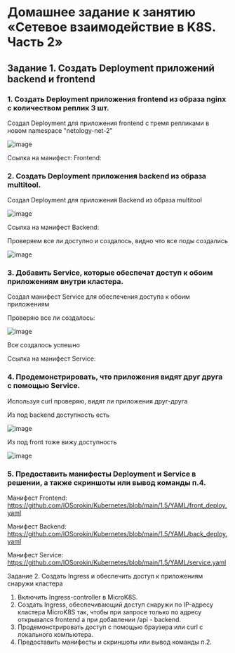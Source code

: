 # Домашнее задание к занятию «Сетевое взаимодействие в K8S. Часть 2»

## Задание 1. Создать Deployment приложений backend и frontend

 ### 1.  Создать Deployment приложения frontend из образа nginx с количеством реплик 3 шт.

Создал Deployment для приложения frontend с тремя репликами в новом namespace "netology-net-2"

![image](https://github.com/IOSorokin/Kubernetes/assets/148979909/fbf8b80c-6f15-4d12-b191-8beb962257b5)

Ссылка на манифест: Frontend:

 ###  2.  Создать Deployment приложения backend из образа multitool.

Создал Deployment для приложения Backend из образа multitool

![image](https://github.com/IOSorokin/Kubernetes/assets/148979909/51697a1c-8add-46dc-9454-d7ca7670a6a4)

Ссылка на манифест Backend:

Проверяем все ли доступно и создалось, видно что все поды создались

![image](https://github.com/IOSorokin/Kubernetes/assets/148979909/7155ad29-da26-43fa-85c4-f67e01e13d99)



 ### 3.  Добавить Service, которые обеспечат доступ к обоим приложениям внутри кластера.

Создал манифест Service для обеспечения доступа к обоим приложениям

Проверяю все ли создалось: 

![image](https://github.com/IOSorokin/Kubernetes/assets/148979909/0ce375f6-988b-497a-b5e3-17f5ac133136)

Все создалось успешно

Ссылка на манифест Service:

  
 ### 4.  Продемонстрировать, что приложения видят друг друга с помощью Service.

Используя curl проверяю, видят ли приложения друг-друга

Из под backend доступность есть

![image](https://github.com/IOSorokin/Kubernetes/assets/148979909/2a526d5d-05cd-46a9-acf6-6f0ca42e9724)

Из под front тоже вижу доступность

![image](https://github.com/IOSorokin/Kubernetes/assets/148979909/c1dd7feb-d9e8-4ae1-b165-bd667f23af71)


 
 ### 5.  Предоставить манифесты Deployment и Service в решении, а также скриншоты или вывод команды п.4.

Манифест Frontend: https://github.com/IOSorokin/Kubernetes/blob/main/1.5/YAML/front_deploy.yaml

Манифест Backend: https://github.com/IOSorokin/Kubernetes/blob/main/1.5/YAML/back_deploy.yaml

Манифест Service: https://github.com/IOSorokin/Kubernetes/blob/main/1.5/YAML/service.yaml

Задание 2. Создать Ingress и обеспечить доступ к приложениям снаружи кластера

  1.  Включить Ingress-controller в MicroK8S.
  2.  Создать Ingress, обеспечивающий доступ снаружи по IP-адресу кластера MicroK8S так, чтобы при запросе только по адресу открывался frontend а при добавлении /api - backend.
  3.  Продемонстрировать доступ с помощью браузера или curl с локального компьютера.
  4.  Предоставить манифесты и скриншоты или вывод команды п.2.


